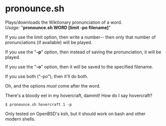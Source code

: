 # pronounce.sh
Plays/downloads the Wiktionary pronunciation of a word.  
*Usage:* "**pronounce.sh WORD [limit -po filename]**"  

If you use the limit option, then write a number-- then only that number of pronunciations (if available) will be played.

If you use the "**-p**" option, then instead of saving the pronunciation, it will be played.  

If you use the "**-o**" option, then it will be saved to the specified filename.  

If you use both ("-po"), then it'll do both.

Oh, and the options *must* come after the word.

There's a bloody eel in my hovercraft, dammit! How do I say hovercraft? 

```$ pronounce.sh hovercraft 1 -p```

Only tested on OpenBSD's ksh, but it should work on bash and other modern shells.
